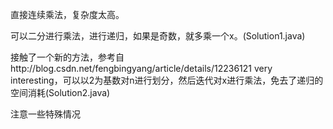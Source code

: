 直接连续乘法，复杂度太高。

可以二分进行乘法，进行递归，如果是奇数，就多乘一个x。(Solution1.java)

接触了一个新的方法，参考自http://blog.csdn.net/fengbingyang/article/details/12236121
very interesting，可以以2为基数对n进行划分，然后迭代对x进行乘法，免去了递归的空间消耗(Solution2.java)

注意一些特殊情况
